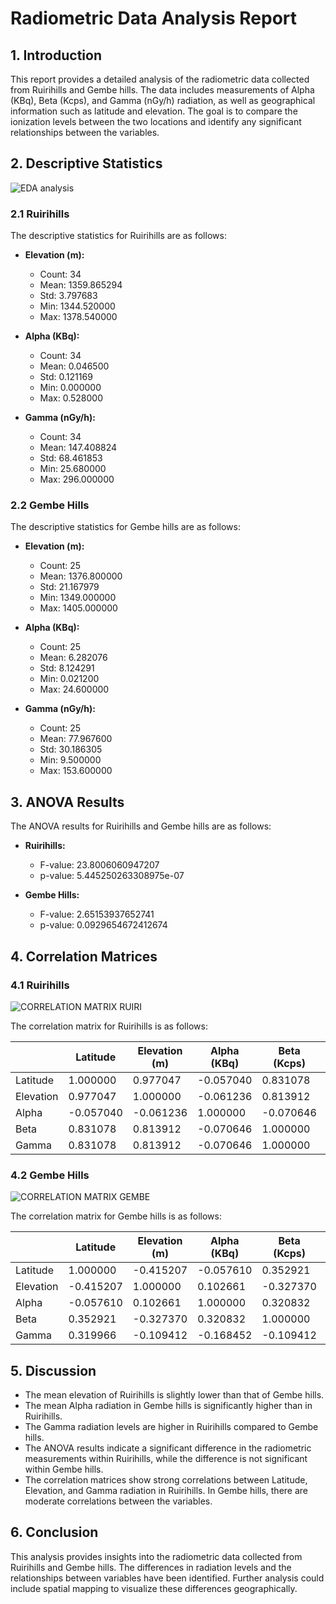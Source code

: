 # Radiometric Data Analysis Report

## 1. Introduction

This report provides a detailed analysis of the radiometric data collected from Ruirihills and Gembe hills. The data includes measurements of Alpha (KBq), Beta (Kcps), and Gamma (nGy/h) radiation, as well as geographical information such as latitude and elevation. The goal is to compare the ionization levels between the two locations and identify any significant relationships between the variables.

## 2. Descriptive Statistics
![EDA analysis](https://github.com/user-attachments/assets/c4dbf518-07d7-4d13-bdc0-abdf7ed13383)

### 2.1 Ruirihills

The descriptive statistics for Ruirihills are as follows:

- **Elevation (m):**
  - Count: 34
  - Mean: 1359.865294
  - Std: 3.797683
  - Min: 1344.520000
  - Max: 1378.540000

- **Alpha (KBq):**
  - Count: 34
  - Mean: 0.046500
  - Std: 0.121169
  - Min: 0.000000
  - Max: 0.528000

- **Gamma (nGy/h):**
  - Count: 34
  - Mean: 147.408824
  - Std: 68.461853
  - Min: 25.680000
  - Max: 296.000000

### 2.2 Gembe Hills

The descriptive statistics for Gembe hills are as follows:

- **Elevation (m):**
  - Count: 25
  - Mean: 1376.800000
  - Std: 21.167979
  - Min: 1349.000000
  - Max: 1405.000000

- **Alpha (KBq):**
  - Count: 25
  - Mean: 6.282076
  - Std: 8.124291
  - Min: 0.021200
  - Max: 24.600000

- **Gamma (nGy/h):**
  - Count: 25
  - Mean: 77.967600
  - Std: 30.186305
  - Min: 9.500000
  - Max: 153.600000

## 3. ANOVA Results

The ANOVA results for Ruirihills and Gembe hills are as follows:

- **Ruirihills:**
  - F-value: 23.8006060947207
  - p-value: 5.445250263308975e-07

- **Gembe Hills:**
  - F-value: 2.65153937652741
  - p-value: 0.0929654672412674

## 4. Correlation Matrices

### 4.1 Ruirihills
![CORRELATION MATRIX RUIRI](https://github.com/user-attachments/assets/70b81bba-2589-40b5-9626-fa5151fbd6f8)

The correlation matrix for Ruirihills is as follows:

|             | Latitude | Elevation (m) | Alpha (KBq) | Beta (Kcps) | Gamma (nGy/h) |
|-------------|----------|---------------|-------------|-------------|---------------|
| Latitude    | 1.000000 | 0.977047      | -0.057040   | 0.831078    | 0.831078      |
| Elevation   | 0.977047 | 1.000000      | -0.061236   | 0.813912    | 0.813912      |
| Alpha       | -0.057040| -0.061236     | 1.000000    | -0.070646   | -0.070646     |
| Beta        | 0.831078 | 0.813912      | -0.070646   | 1.000000    | 1.000000      |
| Gamma       | 0.831078 | 0.813912      | -0.070646   | 1.000000    | 1.000000      |

### 4.2 Gembe Hills
![CORRELATION MATRIX GEMBE](https://github.com/user-attachments/assets/d3a55c12-e476-4998-98f5-9c9d569f0e82)

The correlation matrix for Gembe hills is as follows:

|             | Latitude | Elevation (m) | Alpha (KBq) | Beta (Kcps) | Gamma (nGy/h) |
|-------------|----------|---------------|-------------|-------------|---------------|
| Latitude    | 1.000000 | -0.415207     | -0.057610   | 0.352921    | 0.319966      |
| Elevation   | -0.415207| 1.000000      | 0.102661    | -0.327370   | -0.109412     |
| Alpha       | -0.057610| 0.102661      | 1.000000    | 0.320832    | -0.168452     |
| Beta        | 0.352921 | -0.327370     | 0.320832    | 1.000000    | -0.109412     |
| Gamma       | 0.319966 | -0.109412     | -0.168452   | -0.109412   | 1.000000      |

## 5. Discussion

- The mean elevation of Ruirihills is slightly lower than that of Gembe hills.
- The mean Alpha radiation in Gembe hills is significantly higher than in Ruirihills.
- The Gamma radiation levels are higher in Ruirihills compared to Gembe hills.
- The ANOVA results indicate a significant difference in the radiometric measurements within Ruirihills, while the difference is not significant within Gembe hills.
- The correlation matrices show strong correlations between Latitude, Elevation, and Gamma radiation in Ruirihills. In Gembe hills, there are moderate correlations between the variables.

## 6. Conclusion

This analysis provides insights into the radiometric data collected from Ruirihills and Gembe hills. The differences in radiation levels and the relationships between variables have been identified. Further analysis could include spatial mapping to visualize these differences geographically.
